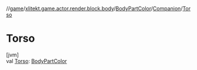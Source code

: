 //[game](../../../../index.md)/[xlitekt.game.actor.render.block.body](../../index.md)/[BodyPartColor](../index.md)/[Companion](index.md)/[Torso](-torso.md)

# Torso

[jvm]\
val [Torso](-torso.md): [BodyPartColor](../index.md)
